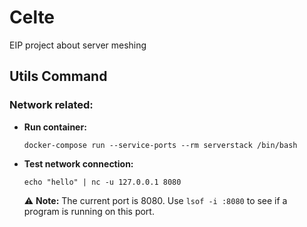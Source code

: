 # Celte

EIP project about server meshing

## Utils Command

### Network related:

* **Run container:**

  ```
  docker-compose run --service-ports --rm serverstack /bin/bash
  ```
* **Test network connection:**

  ```
  echo "hello" | nc -u 127.0.0.1 8080
  ```
  ⚠️ **Note:** The current port is 8080. Use `lsof -i :8080` to see if a program is running on this port.
